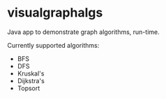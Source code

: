 visualgraphalgs
===============

Java app to demonstrate graph algorithms, run-time.

Currently supported algorithms:
- BFS
- DFS
- Kruskal's
- Dijkstra's
- Topsort
